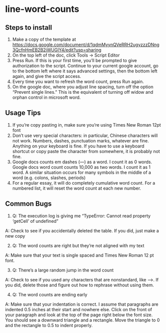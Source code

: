 # line-word-counts

## Steps to install
1. Make a copy of the template at https://docs.google.com/document/d/1qdmMyynQVeRRH2ugyzzzDNng3QcfnHmEB2B2iWUGIY4/edit?usp=sharing
2. On the top left of the doc, click Tools -> Script Editor
3. Press Run. If this is your first time, you’ll be prompted to give authorization to the script. Continue to your current google account, go to the bottom left where it says advanced settings, then the bottom left again, and give the script access.
4. Every time you want to refresh the word count, press Run again. 
5. On the google doc, where you adjust line spacing, turn off the option “Prevent single lines.” This is the equivalent of turning off widow and orphan control in microsoft word.


## Usage Tips

1. If you’re copy pasting in, make sure you’re using Times New Roman 12pt font
2. Don’t use very special characters: in particular, Chinese characters will not work. Numbers, dashes, punctuation marks, whatever are fine. Anything on your keyboard is fine. If you have to use a keyboard shortcut or copy paste the character from somewhere, it is probably not fine. 
3. Google docs counts em dashes (—) as a word. I count it as 0 words. Google docs word count counts 10,000 as two words. I count it as 1 word. A similar situation occurs for many symbols in the middle of a word (e.g. colons, slashes, periods)
4. For a regular essay, it will do completely cumulative word count. For a numbered list, it will reset the word count at each new number.

## Common Bugs
1. Q: The execution log is giving me “TypeError: Cannot read property ‘getCell’ of undefined”

  A: Check to see if you accidentally deleted the table. If you did, just make a new copy

2. Q: The word counts are right but they’re not aligned with my text

  A: Make sure that your text is single spaced and Times New Roman 12 pt font.

3. Q: There’s a large random jump in the word count

  A: Check to see if you used any characters that are nonstandard, like —>. If you did, delete those and figure out how to rephrase without using them. 

4. Q: The word counts are ending early

  A: Make sure that your indentation is correct. I assume that paragraphs are indented 0.5 inches at their start and nowhere else. Click on the front of your paragraph and look at the top of the page right below the font size. You should see a downward triangle and a rectangle. Move the triangle to 0 and the rectangle to 0.5 to indent properly.



